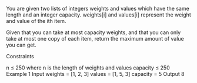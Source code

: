 You are given two lists of integers weights and values which have the same length and an integer capacity. weights[i] and values[i] represent the weight and value of the ith item.

Given that you can take at most capacity weights, and that you can only take at most one copy of each item, return the maximum amount of value you can get.

Constraints

n ≤ 250 where n is the length of weights and values
capacity ≤ 250
Example 1
Input
weights = [1, 2, 3]
values = [1, 5, 3]
capacity = 5
Output
8
